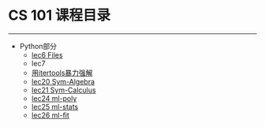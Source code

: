 # CS 101 课程目录  
-------
- Python部分
    - [lec6  Files](Files.ipynb)  
    - lec7  
    - [用itertools暴力强解](用itertools暴力强解.md)
    - [lec20 Sym-Algebra](Sym-Algebra.ipynb)  
    - [lec21 Sym-Calculus](Sym-Calculus.ipynb)
    - [lec24 ml-poly](ml-poly.md)
    - [lec25 ml-stats](ml-stats.md)
    - [lec26 ml-fit](ml-fit.md)

